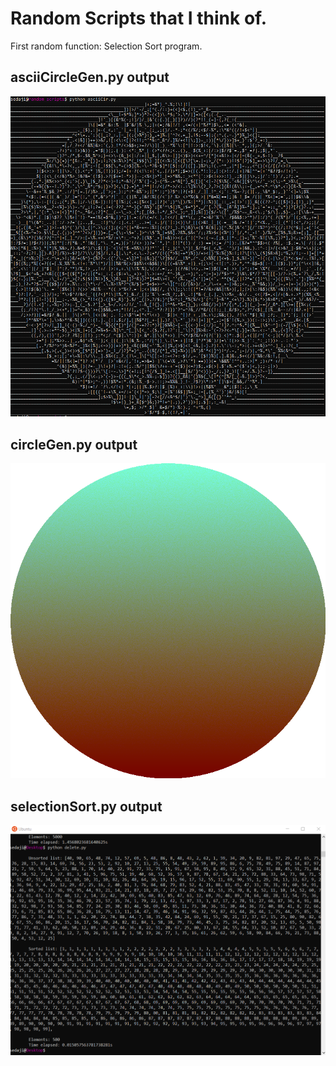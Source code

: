 # Random Scripts that I think of.

First random function: 
Selection Sort program. 

## asciiCircleGen.py output
![image](https://raw.githubusercontent.com/sedaji/python/master/functions/pics/circlegen.png)
## circleGen.py output
![image](https://raw.githubusercontent.com/sedaji/python/master/functions/pics/output.png)

## selectionSort.py output
![image](https://github.com/sedaji/python/blob/master/functions/sort1.png?raw=true)
